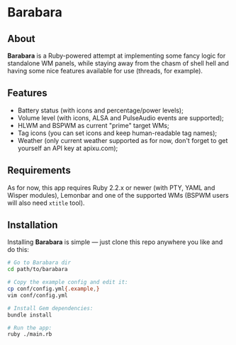 # Barabara

## About

**Barabara** is a Ruby-powered attempt at implementing some fancy logic for
standalone WM panels, while staying away from the chasm of shell hell and having
some nice features available for use (threads, for example).

## Features

* Battery status (with icons and percentage/power levels);
* Volume level (with icons, ALSA and PulseAudio events are supported);
* HLWM and BSPWM as current "prime" target WMs;
* Tag icons (you can set icons and keep human-readable tag names);
* Weather (only current weather supported as for now, don't forget to get yourself an API key at apixu.com);

## Requirements

As for now, this app requires Ruby 2.2.x or newer (with PTY, YAML and Wisper modules),
Lemonbar and one of the supported WMs (BSPWM users will also need `xtitle`
tool).

## Installation

Installing **Barabara** is simple — just clone this repo anywhere you like and
do this:

```bash
# Go to Barabara dir
cd path/to/barabara

# Copy the example config and edit it:
cp conf/config.yml{.example,}
vim conf/config.yml

# Install Gem dependencies:
bundle install

# Run the app:
ruby ./main.rb
```
